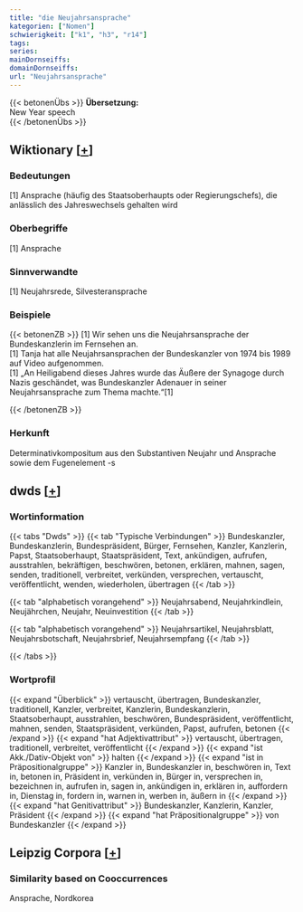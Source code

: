 ```yaml
---
title: "die Neujahrsansprache"
kategorien: ["Nomen"]
schwierigkeit: ["k1", "h3", "r14"]
tags:
series:
mainDornseiffs:
domainDornseiffs:
url: "Neujahrsansprache"
---
```


{{< betonenÜbs >}}
**Übersetzung:**  
New Year speech  
{{< /betonenÜbs >}}

## Wiktionary [[+](https://de.wiktionary.org/wiki/Neujahrsansprache)]

### Bedeutungen
[1] Ansprache (häufig des Staatsoberhaupts oder Regierungschefs), die anlässlich des Jahreswechsels gehalten wird  

### Oberbegriffe
[1] Ansprache  

### Sinnverwandte
[1] Neujahrsrede, Silvesteransprache  

### Beispiele
{{< betonenZB >}}
[1] Wir sehen uns die Neujahrsansprache der Bundeskanzlerin im Fernsehen an.  
[1] Tanja hat alle Neujahrsansprachen der Bundeskanzler von 1974 bis 1989 auf Video aufgenommen.  
[1] „An Heiligabend dieses Jahres wurde das Äußere der Synagoge durch Nazis geschändet, was Bundeskanzler Adenauer in seiner Neujahrsansprache zum Thema machte.“[1]  

{{< /betonenZB >}}
### Herkunft
Determinativkompositum aus den Substantiven Neujahr und Ansprache sowie dem Fugenelement -s  



## dwds [[+](https://www.dwds.de/wb/Neujahrsansprache)]

### Wortinformation
{{< tabs "Dwds" >}}
{{< tab "Typische Verbindungen" >}}
Bundeskanzler, Bundeskanzlerin, Bundespräsident, Bürger, Fernsehen, Kanzler, Kanzlerin, Papst, Staatsoberhaupt, Staatspräsident, Text, ankündigen, aufrufen, ausstrahlen, bekräftigen, beschwören, betonen, erklären, mahnen, sagen, senden, traditionell, verbreitet, verkünden, versprechen, vertauscht, veröffentlicht, wenden, wiederholen, übertragen
{{< /tab >}}

{{< tab "alphabetisch vorangehend" >}}
Neujahrsabend, Neujahrkindlein, Neujährchen, Neujahr, Neuinvestition
{{< /tab >}}

{{< tab "alphabetisch vorangehend" >}}
Neujahrsartikel, Neujahrsblatt, Neujahrsbotschaft, Neujahrsbrief, Neujahrsempfang
{{< /tab >}}

{{< /tabs >}}

### Wortprofil
{{< expand "Überblick" >}} vertauscht, übertragen, Bundeskanzler, traditionell, Kanzler, verbreitet, Kanzlerin, Bundeskanzlerin, Staatsoberhaupt, ausstrahlen, beschwören, Bundespräsident, veröffentlicht, mahnen, senden, Staatspräsident, verkünden, Papst, aufrufen, betonen {{< /expand >}}
{{< expand "hat Adjektivattribut" >}} vertauscht, übertragen, traditionell, verbreitet, veröffentlicht {{< /expand >}}
{{< expand "ist Akk./Dativ-Objekt von" >}} halten {{< /expand >}}
{{< expand "ist in Präpositionalgruppe" >}} Kanzler in, Bundeskanzler in, beschwören in, Text in, betonen in, Präsident in, verkünden in, Bürger in, versprechen in, bezeichnen in, aufrufen in, sagen in, ankündigen in, erklären in, auffordern in, Dienstag in, fordern in, warnen in, werben in, äußern in {{< /expand >}}
{{< expand "hat Genitivattribut" >}} Bundeskanzler, Kanzlerin, Kanzler, Präsident {{< /expand >}}
{{< expand "hat Präpositionalgruppe" >}} von Bundeskanzler {{< /expand >}}

## Leipzig Corpora [[+](https://corpora.uni-leipzig.de/en/res?word=Neujahrsansprache&corpusId=deu_newscrawl-public_2018)]


### Similarity based on Cooccurrences
Ansprache, Nordkorea

